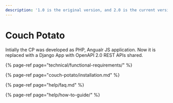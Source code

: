 ```yaml
---
description: '1.0 is the original version, and 2.0 is the current version.'
---
```


# Couch Potato

Intially the CP was developed as PHP, Angualr JS application. Now it is replaced with a Django App with OpenAPI 2.0 REST APIs shared.

{% page-ref page="technical/functional-requirements/" %}

{% page-ref page="couch-potato/installation.md" %}

{% page-ref page="help/faq.md" %}

{% page-ref page="help/how-to-guide/" %}



